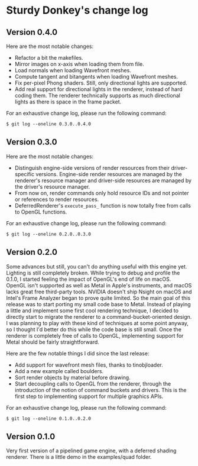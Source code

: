 # Sturdy Donkey's change log

## Version 0.4.0

Here are the most notable changes:

* Refactor a bit the makefiles.
* Mirror images on x-axis when loading them from file.
* Load normals when loading Wavefront meshes.
* Compute tangent and bitangents when loading Wavefront meshes.
* Fix per-pixel Phong shaders. Still, only directional lights are supported.
* Add real support for directional lights in the renderer, instead of hard
  coding them. The renderer technically supports as much directional lights
  as there is space in the frame packet.

For an exhaustive change log, please run the following command:

```
$ git log --oneline 0.3.0..0.4.0
```

## Version 0.3.0

Here are the most notable changes:

* Distinguish engine-side versions of render resources from their
  driver-specific versions. Engine-side render resources are managed
  by the renderer's resource manager and driver-side resources are managed by
  the driver's resource manager.
* From now on, render commands only hold resource IDs and not pointer or
  references to render resources.
* DeferredRenderer's `execute_pass_` function is now totally free from calls
  to OpenGL functions.

For an exhaustive change log, please run the following command:

```
$ git log --oneline 0.2.0..0.3.0
```

## Version 0.2.0

Some advances but still, you can't do anything useful with this engine yet.
Lighting is still completely broken. While trying to debug and profile the
0.1.0, I started feeling the impact of OpenGL's end of life on macOS. OpenGL
isn't supported as well as Metal in Apple's instruments, and macOS lacks great
free third-party tools. NVIDIA doesn't ship Nsight on macOS and Intel's Frame
Analyzer began to prove quite limited. So the main goal of this release was to
start porting my small code base to Metal. Instead of playing a little and
implement some first cool rendering technique, I decided to directly start to
migrate the renderer to a command-bucket-oriented design. I was planning to play
with these kind of techniques at some point anyway, so I thought I'd better do
this while the code base is still small. Once the renderer is completely free of
calls to OpenGL, implementing support for Metal should be fairly
straightforward.

Here are the few notable things I did since the last release:

* Add support for wavefront mesh files, thanks to tinobjloader.
* Add a new example called boulders.
* Sort render objects by material before drawing.
* Start decoupling calls to OpenGL from the renderer, through the introduction
  of the notion of command buckets and drivers. This is the first step to
  implementing support for multiple graphics APIs.

For an exhaustive change log, please run the following command:

```
$ git log --oneline 0.1.0..0.2.0
```

## Version 0.1.0

Very first version of a pipelined game engine, with a deferred shading
renderer. There is a little demo in the examples/quad folder.
